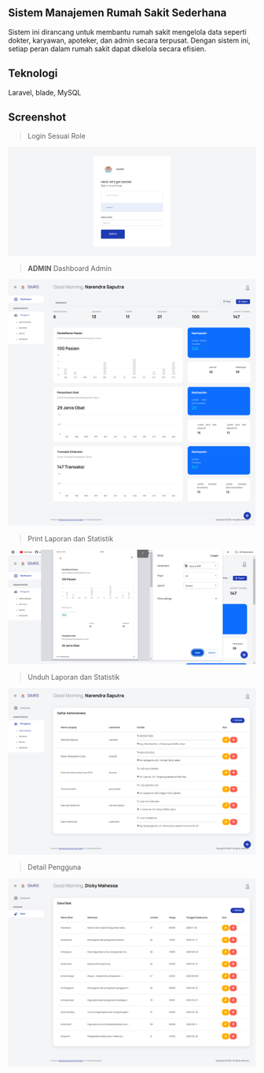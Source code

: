 ## Sistem Manajemen Rumah Sakit Sederhana

Sistem ini dirancang untuk membantu rumah sakit mengelola data seperti dokter, karyawan, apoteker, dan admin secara terpusat. Dengan sistem ini, setiap peran dalam rumah sakit dapat dikelola secara efisien.

## Teknologi
Laravel, blade, MySQL

## Screenshot
> Login Sesuai Role
<img src="https://github.com/codebyony/proyekakademik_sim_rumah_sakit/blob/8bd8981432a2ac63987d0d381434f6db94325ec6/public/assets/images/Screenshot/SIMRS1.png">

> <b>ADMIN</b>
> Dashboard Admin
<img src="https://github.com/codebyony/proyekakademik_sim_rumah_sakit/blob/8bd8981432a2ac63987d0d381434f6db94325ec6/public/assets/images/Screenshot/SIMRS2.png">

> Print Laporan dan Statistik
<img src="https://github.com/codebyony/proyekakademik_sim_rumah_sakit/blob/8bd8981432a2ac63987d0d381434f6db94325ec6/public/assets/images/Screenshot/SIMRS3.png">

> Unduh Laporan dan Statistik
<img src="https://github.com/codebyony/proyekakademik_sim_rumah_sakit/blob/8bd8981432a2ac63987d0d381434f6db94325ec6/public/assets/images/Screenshot/SIMRS4.png">

> Detail Pengguna
<img src="https://github.com/codebyony/proyekakademik_sim_rumah_sakit/blob/8bd8981432a2ac63987d0d381434f6db94325ec6/public/assets/images/Screenshot/SIMRS5.png">